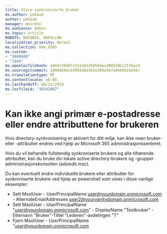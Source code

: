 ```yaml
---
title: Styre synkroniserte bruker
ms.author: pebaum
author: pebaum
manager: mnirkhe
ms.audience: Admin
ms.topic: article
ROBOTS: NOINDEX, NOFOLLOW
localization_priority: Normal
ms.collection: Adm_O365
ms.custom:
- "9000609"
- "2444"
ms.openlocfilehash: a943c59d67c512e6326856dacd0053db121f6aa3
ms.sourcegitcommit: 1d98db8acb9959aba3b5e308a567ade6b62da56c
ms.translationtype: MT
ms.contentlocale: nb-NO
ms.lasthandoff: 08/22/2019
ms.locfileid: "36542007"
---
```

# <a name="unable-to-set-primary-email-address-or-change-user-attributes"></a>Kan ikke angi primær e-postadresse eller endre attributtene for brukeren

Hvis directory-synkronisering er aktivert for ditt miljø, kan ikke noen bruker- eller -attributter endres ved hjelp av Microsoft 365 administrasjonssenteret.

Hvis du vil behandle fullstendig synkroniserte brukere og alle tilhørende attributter, kan du bruke din lokale active directory-brukere og -grupper administrasjonskonsollen (adsiedit.msc).  

Du kan eventuelt endre individuelle brukere eller attributter for synkroniserte brukere ved hjelp av powershell som vises i disse vanlige eksempler: 
- Sett MsolUser - UserPrincipalName user@yourdomain.onmicrosoft.com - AlternateEmailAddresses user2@yourvanitydomain.onmicrosoft.com
- Sett MsolUser - UserPrincipalName "user@yourdomain.onmicrosoft.com" - DisplayName "Testbruker" - Etternavn "Bruker"-Tittel "Lederen"-avdelingen "T"
- Fjern MsolUser - UserPrincipalName "user@yourdomain.onmicrosoft.com